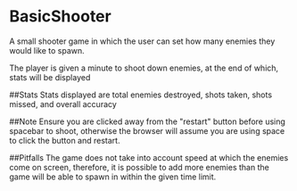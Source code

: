 # BasicShooter

A small shooter game in which the user can set how many enemies they would like to spawn.

The player is given a minute to shoot down enemies, at the end of which, stats will be displayed

##Stats
Stats displayed are total enemies destroyed, shots taken, shots missed, and overall accuracy

##Note
Ensure you are clicked away from the "restart" button before using spacebar to shoot, otherwise the browser will assume
you are using space to click the button and restart.

##Pitfalls
The game does not take into account speed at which the enemies come on screen, therefore, it is possible to add more enemies than the 
game will be able to spawn in within the given time limit. 

